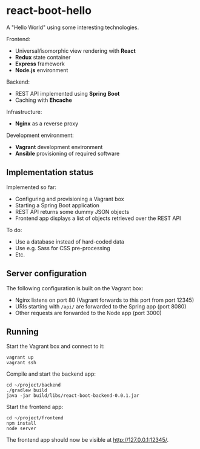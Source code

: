 # react-boot-hello

A "Hello World" using some interesting technologies.

Frontend:

* Universal/isomorphic view rendering with **React**
* **Redux** state container
* **Express** framework
* **Node.js** environment

Backend:

* REST API implemented using **Spring Boot**
* Caching with **Ehcache**

Infrastructure:

* **Nginx** as a reverse proxy

Development environment:

* **Vagrant** development environment
* **Ansible** provisioning of required software


## Implementation status

Implemented so far:

* Configuring and provisioning a Vagrant box
* Starting a Spring Boot application
* REST API returns some dummy JSON objects
* Frontend app displays a list of objects retrieved over the REST API

To do:

* Use a database instead of hard-coded data
* Use e.g. Sass for CSS pre-processing
* Etc.


## Server configuration

The following configuration is built on the Vagrant box:

* Nginx listens on port 80 (Vagrant forwards to this port from port 12345)
* URIs starting with `/api/` are forwarded to the Spring app (port 8080)
* Other requests are forwarded to the Node app (port 3000)


## Running

Start the Vagrant box and connect to it:

    vagrant up
    vagrant ssh

Compile and start the backend app:

    cd ~/project/backend
    ./gradlew build
    java -jar build/libs/react-boot-backend-0.0.1.jar

Start the frontend app:

    cd ~/project/frontend
    npm install
    node server

The frontend app should now be visible at <http://127.0.0.1:12345/>.
